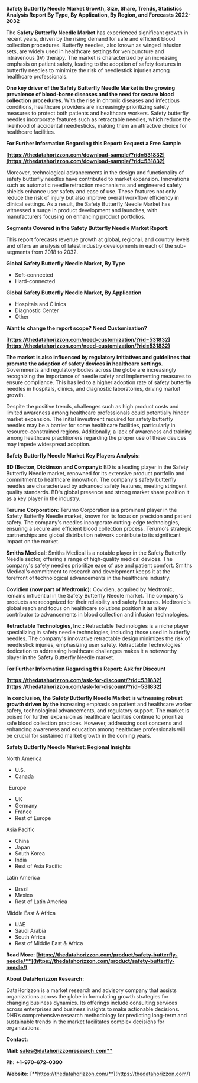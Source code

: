 ﻿**Safety Butterfly Needle Market Growth, Size, Share, Trends, Statistics Analysis Report By Type, By Application, By Region, and Forecasts 2022-2032**


The **Safety Butterfly Needle Market** has experienced significant growth in recent years, driven by the rising demand for safe and efficient blood collection procedures. Butterfly needles, also known as winged infusion sets, are widely used in healthcare settings for venipuncture and intravenous (IV) therapy. The market is characterized by an increasing emphasis on patient safety, leading to the adoption of safety features in butterfly needles to minimize the risk of needlestick injuries among healthcare professionals.

**One key driver of the Safety Butterfly Needle Market is the growing prevalence of blood-borne diseases and the need for secure blood collection procedures.** With the rise in chronic diseases and infectious conditions, healthcare providers are increasingly prioritizing safety measures to protect both patients and healthcare workers. Safety butterfly needles incorporate features such as retractable needles, which reduce the likelihood of accidental needlesticks, making them an attractive choice for healthcare facilities. 

**For Further Information Regarding this Report: Request a Free Sample**	

[**https://thedatahorizzon.com/download-sample/?rid=531832](https://thedatahorizzon.com/download-sample/?rid=531832)** 

Moreover, technological advancements in the design and functionality of safety butterfly needles have contributed to market expansion. Innovations such as automatic needle retraction mechanisms and engineered safety shields enhance user safety and ease of use. These features not only reduce the risk of injury but also improve overall workflow efficiency in clinical settings. As a result, the Safety Butterfly Needle Market has witnessed a surge in product development and launches, with manufacturers focusing on enhancing product portfolios.

**Segments Covered in the Safety Butterfly Needle Market Report:**

This report forecasts revenue growth at global, regional, and country levels and offers an analysis of latest industry developments in each of the sub-segments from 2018 to 2032.

**Global Safety Butterfly Needle Market, By Type**

- Soft-connected
- Hard-connected

**Global Safety Butterfly Needle Market, By Application**

- Hospitals and Clinics
- Diagnostic Center
- Other

**Want to change the report scope? Need Customization?**

[**https://thedatahorizzon.com/need-customization/?rid=531832](https://thedatahorizzon.com/need-customization/?rid=531832)** 

**The market is also influenced by regulatory initiatives and guidelines that promote the adoption of safety devices in healthcare settings.** Governments and regulatory bodies across the globe are increasingly recognizing the importance of needle safety and implementing measures to ensure compliance. This has led to a higher adoption rate of safety butterfly needles in hospitals, clinics, and diagnostic laboratories, driving market growth.

Despite the positive trends, challenges such as high product costs and limited awareness among healthcare professionals could potentially hinder market expansion. The initial investment required for safety butterfly needles may be a barrier for some healthcare facilities, particularly in resource-constrained regions. Additionally, a lack of awareness and training among healthcare practitioners regarding the proper use of these devices may impede widespread adoption. 

**Safety Butterfly Needle Market Key Players Analysis:** 

**BD (Becton, Dickinson and Company):** BD is a leading player in the Safety Butterfly Needle market, renowned for its extensive product portfolio and commitment to healthcare innovation. The company's safety butterfly needles are characterized by advanced safety features, meeting stringent quality standards. BD's global presence and strong market share position it as a key player in the industry.

**Terumo Corporation:** Terumo Corporation is a prominent player in the Safety Butterfly Needle market, known for its focus on precision and patient safety. The company's needles incorporate cutting-edge technologies, ensuring a secure and efficient blood collection process. Terumo's strategic partnerships and global distribution network contribute to its significant impact on the market.

**Smiths Medical:** Smiths Medical is a notable player in the Safety Butterfly Needle sector, offering a range of high-quality medical devices. The company's safety needles prioritize ease of use and patient comfort. Smiths Medical's commitment to research and development keeps it at the forefront of technological advancements in the healthcare industry.

**Covidien (now part of Medtronic):** Covidien, acquired by Medtronic, remains influential in the Safety Butterfly Needle market. The company's products are recognized for their reliability and safety features. Medtronic's global reach and focus on healthcare solutions position it as a key contributor to advancements in blood collection and infusion technologies.

**Retractable Technologies, Inc.:** Retractable Technologies is a niche player specializing in safety needle technologies, including those used in butterfly needles. The company's innovative retractable design minimizes the risk of needlestick injuries, emphasizing user safety. Retractable Technologies' dedication to addressing healthcare challenges makes it a noteworthy player in the Safety Butterfly Needle market.

**For Further Information Regarding this Report: Ask for Discount**	

[**https://thedatahorizzon.com/ask-for-discount/?rid=531832](https://thedatahorizzon.com/ask-for-discount/?rid=531832)** 

**In conclusion, the Safety Butterfly Needle Market is witnessing robust growth driven by the** increasing emphasis on patient and healthcare worker safety, technological advancements, and regulatory support. The market is poised for further expansion as healthcare facilities continue to prioritize safe blood collection practices. However, addressing cost concerns and enhancing awareness and education among healthcare professionals will be crucial for sustained market growth in the coming years.

**Safety Butterfly Needle Market: Regional Insights**

North America

- U.S.
- Canada

` `Europe

- UK
- Germany
- France
- Rest of Europe

Asia Pacific

- China
- Japan
- South Korea
- India
- Rest of Asia Pacific

Latin America

- Brazil
- Mexico
- Rest of Latin America

Middle East & Africa

- UAE
- Saudi Arabia
- South Africa
- Rest of Middle East & Africa

**Read More: [https://thedatahorizzon.com/product/safety-butterfly-needle/**](https://thedatahorizzon.com/product/safety-butterfly-needle/)** 

**About DataHorizzon Research:**

DataHorizzon is a market research and advisory company that assists organizations across the globe in formulating growth strategies for changing business dynamics. Its offerings include consulting services across enterprises and business insights to make actionable decisions. DHR’s comprehensive research methodology for predicting long-term and sustainable trends in the market facilitates complex decisions for organizations.

**Contact:**

**Mail: [sales@datahorizzonresearch.com**](mailto:sales@datahorizzonresearch.com)**

**Ph:** **+1–970–672–0390**

**Website:** [**https://thedatahorizzon.com/**](https://thedatahorizzon.com/)

